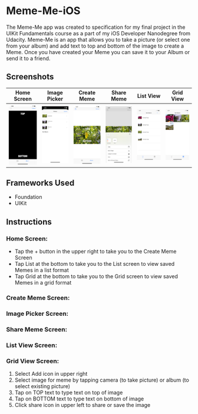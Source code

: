 # Meme-Me-iOS
The Meme-Me app was created to specification for my final project in the UIKit Fundamentals course as a part of my iOS Developer Nanodegree from Udacity. Meme-Me is an app that allows you to take a picture (or select one from your album) and add text to top and bottom of the image to create a Meme. Once you have created your Meme you can save it to your Album or send it to a friend.

## Screenshots
| Home Screen| Image Picker | Create Meme | Share Meme | List View | Grid View |
| ----------------- |  ----------------- | ----------------- | ----------------- | ----------------- |  ----------------- |
| ![HomeScreen.PNG](screenshots/HomeScreen.PNG) |  ![ImagePicker.png](screenshots/ImagePicker.png) | ![CreateMeme.png](screenshots/CreateMeme.png) | ![ShareMeme.png](screenshots/ShareMeme.png) | ![ListView.png](screenshots/ListView.png) |  ![GridView.png](screenshots/GridView.png) |


## Frameworks Used
- Foundation
- UIKit

## Instructions

### Home Screen:
- Tap the + button in the upper right to take you to the Create Meme Screen
- Tap List at the bottom to take you to the List screen to view saved Memes in a list format
- Tap Grid at the bottom to take you to the Grid screen to view saved Memes in a grid format

### Create Meme Screen:

### Image Picker Screen:

### Share Meme Screen:

### List View Screen:

### Grid View Screen:

1. Select Add icon in upper right
2. Select image for meme by tapping camera (to take picture) or album (to select existing picture)
3. Tap on TOP text to type text on top of image
4. Tap on BOTTOM text to type text on bottom of image
5. Click share icon in upper left to share or save the image
